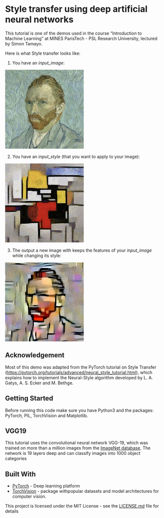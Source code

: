# Style transfer using deep artificial neural networks

This tutorial is one of the demos used in the course “Introduction to Machine Learning” at MINES ParisTech - PSL Research University, lectured by Simon Tamayo.

Here is what Style transfer looks like:

1. You have an _input_image_:

![input_image_ex](./images/vangogh.jpg) 

2. You have an _input_style_ (that you want to apply to your image):

![input_style_ex](./images/cubism.jpg) 

3. The output a new image with keeps the features of your _input_image_ while changing its style:

![output_ex](./results/vangogh_cubism.png) 

## Acknowledgement

Most of this demo was adapted from the PyTorch tutorial on Style Transfer (https://pytorch.org/tutorials/advanced/neural_style_tutorial.html), which explains how to implement the Neural-Style algorithm developed by L. A. Gatys, A. S. Ecker and M. Bethge.

## Getting Started

Before running this code make sure you have Python3 and the packages: PyTorch, PIL, TorchVision and Matplotlib.

## VGG19

This tutorial uses the convolutional neural network VGG-19, which was trained on more than a million images from the [ImageNet database](http://www.image-net.org). The network is 19 layers deep and can classify images into 1000 object categories

## Built With

* [PyTorch](https://pytorch.org) - Deep learning platform
* [TorchVision](https://pytorch.org/docs/stable/torchvision/index.html) - package withpopular datasets and model architectures for computer vision.

This project is licensed under the MIT License - see the [LICENSE.md](https://opensource.org/licenses/mit-license.php) file for details
